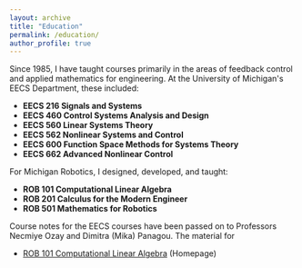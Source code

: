 ```yaml
---
layout: archive
title: "Education"
permalink: /education/
author_profile: true
---
```


Since 1985, I have taught courses primarily in the areas of feedback control and applied mathematics for engineering. At the University of Michigan's EECS Department, these included:

- **EECS 216 Signals and Systems**
- **EECS 460 Control Systems Analysis and Design**
- **EECS 560 Linear Systems Theory**
- **EECS 562 Nonlinear Systems and Control**
- **EECS 600 Function Space Methods for Systems Theory**
- **EECS 662 Advanced Nonlinear Control**

For Michigan Robotics, I designed, developed, and taught:

- **ROB 101 Computational Linear Algebra**
- **ROB 201 Calculus for the Modern Engineer**
- **ROB 501 Mathematics for Robotics**

Course notes for the EECS courses have been passed on to Professors Necmiye Ozay and Dimitra (Mika) Panagou. The material for


* [ROB 101 Computational Linear Algebra](https://robotics.umich.edu/academic-program/course-offerings/rob101/) (Homepage)